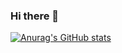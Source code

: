 ### Hi there 👋
[![Anurag's GitHub stats](https://github-readme-stats.vercel.app/api?username=PoYuYang&hide=contribs,prs&show_icons=true&theme=merko)](https://github.com/anuraghazra/github-readme-stats)
<!--
**PoYuYang/PoYuYang** is a ✨ _special_ ✨ repository because its `README.md` (this file) appears on your GitHub profile.

Here are some ideas to get you started:

- 🔭 I’m currently working on ...
- 🌱 I’m currently learning ...
- 👯 I’m looking to collaborate on ...
- 🤔 I’m looking for help with ...
- 💬 Ask me about ...
- 📫 How to reach me: ...
- 😄 Pronouns: ...
- ⚡ Fun fact: ...
-->
